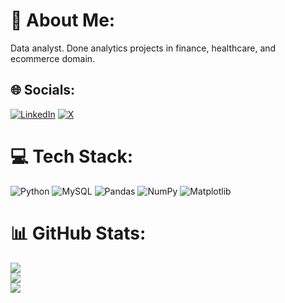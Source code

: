 # 💫 About Me:
Data analyst. Done analytics projects in finance, healthcare, and ecommerce domain. 

## 🌐 Socials:
[![LinkedIn](https://img.shields.io/badge/LinkedIn-%230077B5.svg?logo=linkedin&logoColor=white)](https://linkedin.com/in/sakthi-t) [![X](https://img.shields.io/badge/X-black.svg?logo=X&logoColor=white)](https://x.com/Sakthivel_TS) 

# 💻 Tech Stack:
![Python](https://img.shields.io/badge/python-3670A0?style=plastic&logo=python&logoColor=ffdd54) ![MySQL](https://img.shields.io/badge/mysql-4479A1.svg?style=plastic&logo=mysql&logoColor=white) ![Pandas](https://img.shields.io/badge/pandas-%23150458.svg?style=plastic&logo=pandas&logoColor=white) ![NumPy](https://img.shields.io/badge/numpy-%23013243.svg?style=plastic&logo=numpy&logoColor=white) ![Matplotlib](https://img.shields.io/badge/Matplotlib-%23ffffff.svg?style=plastic&logo=Matplotlib&logoColor=black)
# 📊 GitHub Stats:
![](https://github-readme-stats.vercel.app/api?username=sakthi-t&theme=solarized-light&hide_border=false&include_all_commits=true&count_private=true)<br/>
![](https://github-readme-streak-stats.herokuapp.com/?user=sakthi-t&theme=solarized-light&hide_border=false)<br/>
![](https://github-readme-stats.vercel.app/api/top-langs/?username=sakthi-t&theme=solarized-light&hide_border=false&include_all_commits=true&count_private=true&layout=compact)

<!---
sakthi-t/sakthi-t 
--->
